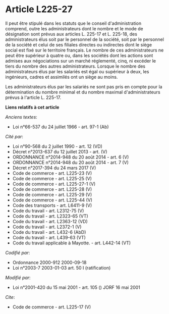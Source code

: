 # Article L225-27

Il peut être stipulé dans les statuts que le conseil d'administration comprend, outre les administrateurs dont le nombre et
le mode de désignation sont prévus aux articles L. 225-17 et L. 225-18, des administrateurs élus soit par le personnel de la
société, soit par le personnel de la société et celui de ses filiales directes ou indirectes dont le siège social est fixé
sur le territoire français. Le nombre de ces administrateurs ne peut être supérieur à quatre ou, dans les sociétés dont les
actions sont admises aux négociations sur un marché réglementé, cinq, ni excéder le tiers du nombre des autres
administrateurs. Lorsque le nombre des administrateurs élus par les salariés est égal ou supérieur à deux, les ingénieurs,
cadres et assimilés ont un siège au moins. 

Les administrateurs élus par les salariés ne sont pas pris en compte pour la détermination du nombre minimal et du nombre
maximal d'administrateurs prévus à l'article L. 225-17.

**Liens relatifs à cet article**

_Anciens textes_:

  - Loi n°66-537 du 24 juillet 1966 - art. 97-1 (Ab)

_Cité par_:

  - Loi n°90-568 du 2 juillet 1990 - art. 12 (VD)
  - Décret n°2013-637 du 12 juillet 2013 - art. (V)
  - ORDONNANCE n°2014-948 du 20 août 2014 - art. 6 (V)
  - ORDONNANCE n°2014-948 du 20 août 2014 - art. 7 (V)
  - Décret n°2017-394 du 24 mars 2017 (V)
  - Code de commerce - art. L225-23 (V)
  - Code de commerce - art. L225-25 (V)
  - Code de commerce - art. L225-27-1 (V)
  - Code de commerce - art. L225-28 (V)
  - Code de commerce - art. L225-29 (V)
  - Code de commerce - art. L225-44 (V)
  - Code des transports - art. L6411-9 (V)
  - Code du travail - art. L2312-75 (V)
  - Code du travail - art. L2323-65 (VT)
  - Code du travail - art. L2363-12 (VD)
  - Code du travail - art. L2372-1 (V)
  - Code du travail - art. L432-6 (AbD)
  - Code du travail - art. L439-63 (VT)
  - Code du travail applicable à Mayotte. - art. L442-14 (VT)

_Codifié par_:

  - Ordonnance 2000-912 2000-09-18
  - Loi n°2003-7 2003-01-03 art. 50 I (ratification)

_Modifié par_:

  - Loi n°2001-420 du 15 mai 2001 - art. 105 () JORF 16 mai 2001

_Cite_:

  - Code de commerce - art. L225-17 (V)
